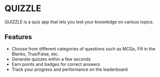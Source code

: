 # QUIZZLE

QUIZZLE is a quiz app that lets you test your knowledge on various topics.

## Features

- Choose from different categories of questions such as MCQs, Fill in the Blanks, True/False, etc.
- Generate quizzes within a few seconds
- Earn points and badges for correct answers
- Track your progress and performance on the leaderboard

